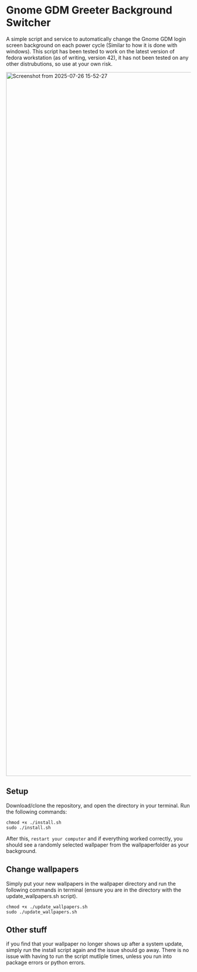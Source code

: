 # Gnome GDM Greeter Background Switcher
A simple script and service to automatically change the Gnome GDM login screen background on each power cycle (Similar to how it is done with windows). This script has been tested to work on the latest version of fedora workstation (as of writing, version 42), it has not been tested on any other distrubutions, so use at your own risk.

<img width="2880" height="1920" alt="Screenshot from 2025-07-26 15-52-27" src="https://github.com/user-attachments/assets/ce4d5303-c671-4123-a41b-bec89d0f48a5" />

## Setup 
Download/clone the repository, and open the directory in your terminal.
Run the following commands:
```
chmod +x ./install.sh
sudo ./install.sh
```
After this, ``restart your computer`` and if everything worked correctly, you should see a randomly selected wallpaper from the wallpaperfolder as your background.

## Change wallpapers
Simply put your new wallpapers in the wallpaper directory and run the following commands in terminal (ensure you are in the directory with the update_wallpapers.sh script).
```
chmod +x ./update_wallpapers.sh
sudo ./update_wallpapers.sh
```
## Other stuff
if you find that your wallpaper no longer shows up after a system update, simply run the install script again and the issue should go away. There is no issue with having to run the script mutliple times, unless you run into package errors or python errors.
